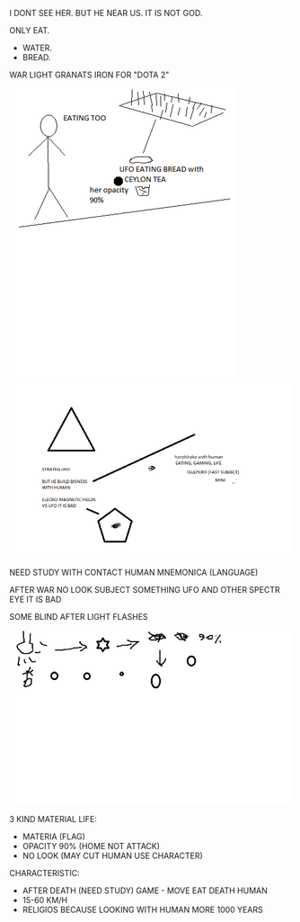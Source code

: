 I DONT SEE HER. BUT HE NEAR US. IT IS NOT GOD. 

ONLY EAT.
- WATER.
- BREAD.

WAR LIGHT GRANATS IRON FOR "DOTA 2"

![UFO1](https://github.com/selecitevww/UFO-NEAR-HUMAN/blob/main/UFO.png)
![UFO2](https://github.com/selecitevww/UFO-NEAR-HUMAN/blob/main/123456.png)

NEED STUDY WITH CONTACT HUMAN
  MNEMONICA (LANGUAGE)

AFTER WAR
NO LOOK SUBJECT SOMETHING UFO AND OTHER SPECTR EYE
IT IS BAD 

SOME BLIND AFTER LIGHT FLASHES

![UFO3](https://github.com/selecitevww/UFO-NEAR-HUMAN/blob/main/123213123123123.png)

3 KIND MATERIAL LIFE:
  -  MATERIA (FLAG)
  - OPACITY 90% (HOME NOT ATTACK)
  - NO LOOK (MAY CUT HUMAN USE CHARACTER)

CHARACTERISTIC:
  - AFTER DEATH (NEED STUDY) GAME - MOVE EAT DEATH HUMAN
  - 15-60 KM/H
  - RELIGIOS BECAUSE LOOKING WITH HUMAN MORE 1000 YEARS
